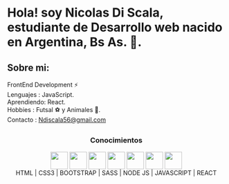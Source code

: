 

<h1>Hola! soy Nicolas Di Scala, estudiante de Desarrollo web nacido en Argentina, Bs As. 🚀.</h1>

<h2>Sobre mi: </h2>

FrontEnd Development ⚡ </br>
Lenguajes : JavaScript. </br>
Aprendiendo: React. </br>
Hobbies : Futsal ⚽ y Animales 🐶. </br>
Contacto : Ndiscala56@gmail.com 

##

<div align="center"> <h3>Conocimientos </h3>
<img align="center" height="40" width="40" src="https://cdn.jsdelivr.net/gh/devicons/devicon/icons/html5/html5-original.svg" />
<img align="center" height="40" width="40" src="https://cdn.jsdelivr.net/gh/devicons/devicon/icons/css3/css3-original.svg" />
<img align="center" height="40" width="40" src="https://cdn.jsdelivr.net/gh/devicons/devicon/icons/bootstrap/bootstrap-original.svg" />
<img align="center" height="40" width="40" src="https://cdn.jsdelivr.net/gh/devicons/devicon/icons/sass/sass-original.svg" />
<img align="center" height="40" width="40" src="https://cdn.jsdelivr.net/gh/devicons/devicon/icons/nodejs/nodejs-original-wordmark.svg" />
<img align="center" height="40" width="40" src="https://cdn.jsdelivr.net/gh/devicons/devicon/icons/javascript/javascript-original.svg" />
<img align="center" height="40" width="40" src="https://cdn.jsdelivr.net/gh/devicons/devicon/icons/react/react-original.svg" />
  
 
</div>

<div align="center">
HTML | CSS3 | BOOTSTRAP | SASS | NODE JS | JAVASCRIPT | REACT
</div>




